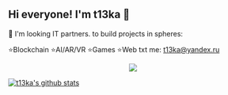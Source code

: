 ## Hi everyone! I'm t13ka 👋

👯 I'm looking IT partners. to build projects in spheres:

⭐Blockchain 
⭐AI/AR/VR 
⭐Games
⭐Web
txt me: t13ka@yandex.ru 

<!--
**t13ka/t13ka** is a ✨ _special_ ✨ repository because its `README.md` (this file) appears on your GitHub profile.

Here are some ideas to get you started:

- 🔭 I’m currently working on ...
- 🌱 I’m currently learning ...
- 👯 I’m looking to collaborate on ...
- 🤔 I’m looking for help with ...
- 💬 Ask me about ...
- 📫 How to reach me: ...
- 😄 Pronouns: ...
- ⚡ Fun fact: ...
-->


<p align="center">
  <img src="https://github-readme-stats.vercel.app/api/top-langs/?username=t13ka&layout=compact&count_private=true&theme=tokyonight" />
</p>

[![t13ka's github stats](https://github-readme-stats.vercel.app/api?username=t13ka&show_icons=true&theme=tokyonight)](https://github.com/t13ka)

